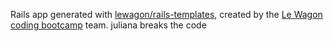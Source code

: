 Rails app generated with [lewagon/rails-templates](https://github.com/lewagon/rails-templates), created by the [Le Wagon coding bootcamp](https://www.lewagon.com) team.
juliana breaks the code
